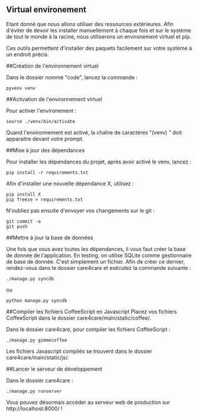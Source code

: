 ## Virtual environement

Etant donné que nous allons utiliser des ressources extérieures. Afin d'éviter de devoir les installer manuellement à chaque fois et sur le système de tout le monde à la racine, nous utiliserons un environement virtuel et pip.

Ces outils permettent d'installer des paquets facilement sur votre système à un endroit précis.

##Création de l'environnement virtuel

Dans le dossier nommé "code", lancez la commande :
```
pyvenv venv
```

##Activation de l'environnement virtuel

Pour activer l'environement :
```
source ./venv/bin/activate
```

Quand l'environnement est activé, la chaîne de caractères "(venv) " doit apparaitre devant votre prompt.

##Mise à jour des dépendances

Pour installer les dépendances du projet, après avoir activé le venv, lancez :
```
pip install -r requirements.txt
```

Afin d'installer une nouvelle dépendance X, utilisez :
```
pip install X
pip freeze > requirements.txt
```

N'oubliez pas ensuite d'envoyer vos changements sur le git :
```
git commit -a
git push
```

##Mettre à jour la base de données

Une fois que vous avez toutes les dépendances, il vous faut créer la base de donnée de l'application. En testing, on utilise SQLite comme gestionnaire de base de donnée. C'est simplement un fichier. Afin de créer ce dernier, rendez-vous dans le dossier care4care et exécutez la commande suivante :
```
./manage.py syncdb
```

ou
```
python manage.py syncdb
```


##Compiler les fichiers CoffeeScript en Javascript
Placez vos fichiers CoffeeScript dans le dossier care4care/main/static/coffee/.

Dans le dossier care4care, pour compiler les fichiers CoffeeScript :
```
./manage.py gimmecoffee
```

Les fichiers Javascript compilés se trouvent dans le dossier care4care/main/static/js/.


##Lancer le serveur de développement

Dans le dossier care4care :
```
./manage.py runserver
```

Vous pouvez désormais accéder au serveur web de production sur http://localhost:8000/ !
